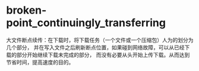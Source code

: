 # broken-point_continuingly_transferring
大文件断点续传：在下载时，将下载任务（一个文件或一个压缩包）人为的划分为几个部分， 并在写入文件之后刷新断点位置，如果碰到网络故障，可以从已经下载的部分开始继续下载未完成的部分， 而没有必要从头开始上传下载。从而达到节省时间，提高速度的目的。
